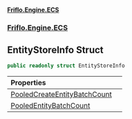 #### [Friflo.Engine.ECS](index.md#'index')
### [Friflo.Engine.ECS](Friflo.Engine.ECS.md#'Friflo.Engine.ECS')

## EntityStoreInfo Struct

```csharp
public readonly struct EntityStoreInfo
```

| Properties | |
| :--- | :--- |
| [PooledCreateEntityBatchCount](EntityStoreInfo.PooledCreateEntityBatchCount.md#'Friflo.Engine.ECS.EntityStoreInfo.PooledCreateEntityBatchCount') | |
| [PooledEntityBatchCount](EntityStoreInfo.PooledEntityBatchCount.md#'Friflo.Engine.ECS.EntityStoreInfo.PooledEntityBatchCount') | |

